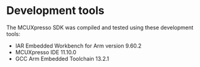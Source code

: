 # Development tools

The MCUXpresso SDK was compiled and tested using these development tools:

-   IAR Embedded Workbench for Arm version 9.60.2
-   MCUXpresso IDE 11.10.0
-   GCC Arm Embedded Toolchain 13.2.1

